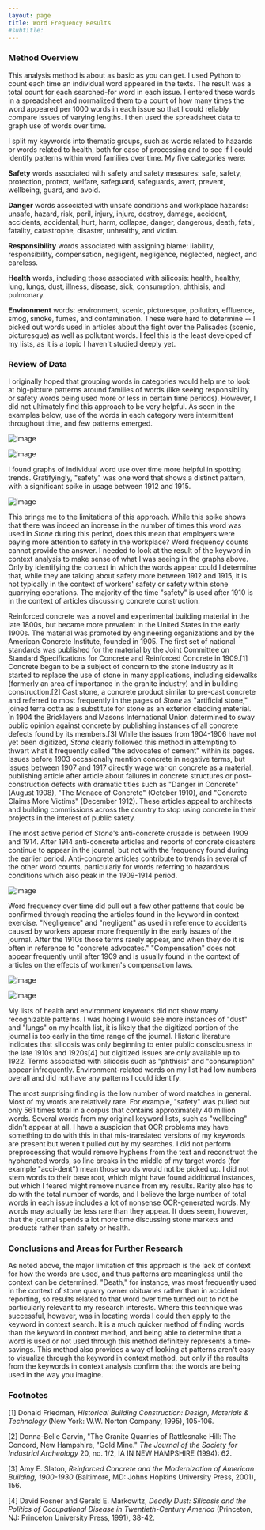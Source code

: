 ```yaml
---
layout: page
title: Word Frequency Results
#subtitle: 
---
```


### Method Overview

This analysis method is about as basic as you can get. I used Python to count each time an individual word appeared in the texts. The result was a total count for each searched-for word in each issue. I entered these words in a spreadsheet and normalized them to a count of how many times the word appeared per 1000 words in each issue so that I could reliably compare issues of varying lengths. I then used the spreadsheet data to graph use of words over time.

I split my keywords into thematic groups, such as words related to hazards or words related to health, both for ease of processing and to see if I could identify patterns within word families over time. My five categories were:

**Safety** words associated with safety and safety measures: safe, safety, protection, protect, welfare, safeguard, safeguards, avert, prevent, wellbeing, guard, and avoid.

**Danger** words associated with unsafe conditions and workplace hazards: unsafe, hazard, risk, peril, injury, injure, destroy, damage, accident, accidents, accidental, hurt, harm, collapse, danger, dangerous, death, fatal, fatality, catastrophe, disaster, unhealthy, and victim.

**Responsibility** words associated with assigning blame: liability, responsibility, compensation, negligent, negligence, neglected, neglect, and careless.

**Health** words, including those associated with silicosis: health, healthy, lung, lungs, dust, illness, disease, sick, consumption, phthisis, and pulmonary.

**Environment** words: environment, scenic, picturesque, pollution, effluence, smog, smoke, fumes, and contamination. These were hard to determine -- I picked out words used in articles about the fight over the Palisades (scenic, picturesque) as well as pollutant words. I feel this is the least developed of my lists, as it is a topic I haven't studied deeply yet.

### Review of Data

I originally hoped that grouping words in categories would help me to look at big-picture patterns around families of words (like seeing responsibility or safety words being used more or less in certain time periods). However, I did not ultimately find this approach to be very helpful. As seen in the examples below, use of the words in each category were intermittent throughout time, and few patterns emerged.

![image](/assets/img/safetycat_lineplot.png)

![image](/assets/img/smokedustfumes_lineplot.png)

I found graphs of individual word use over time more helpful in spotting trends. Gratifyingly, "safety" was one word that shows a distinct pattern, with a significant spike in usage between 1912 and 1915.

![image](/assets/img/safety_lineplot.png)

This brings me to the limitations of this approach. While this spike shows that there was indeed an increase in the number of times this word was used in *Stone* during this period, does this mean that employers were paying more attention to safety in the workplace? Word frequency counts cannot provide the answer. I needed to look at the result of the keyword in context analysis to make sense of what I was seeing in the graphs above. Only by identifying the context in which the words appear could I determine that, while they are talking about safety more between 1912 and 1915, it is not typically in the context of workers' safety or safety within stone quarrying operations. The majority of the time "safety" is used after 1910 is in the context of articles discussing concrete construction.
 
Reinforced concrete was a novel and experimental building material in the late 1800s, but became more prevalent in the United States in the early 1900s. The material was promoted by engineering organizations and by the American Concrete Institute, founded in 1905. The first set of national standards was published for the material by the Joint Committee on Standard Specifications for Concrete and Reinforced Concrete in 1909.[1] Concrete began to be a subject of concern to the stone industry as it started to replace the use of stone in many applications, including sidewalks (formerly an area of importance in the granite industry) and in building construction.[2] Cast stone, a concrete product similar to pre-cast concrete and referred to most frequently in the pages of *Stone* as "artificial stone," joined terra cotta as a substitute for stone as an exterior cladding material. In 1904 the Bricklayers and Masons International Union determined to sway public opinion against concrete by publishing instances of all concrete defects found by its members.[3] While the issues from 1904-1906 have not yet been digitized, *Stone* clearly followed this method in attempting to thwart what it frequently called "the advocates of cement" within its pages. Issues before 1903 occasionally mention concrete in negative terms, but issues between 1907 and 1917 directly wage war on concrete as a material, publishing article after article about failures in concrete structures or post-construction defects with dramatic titles such as "Danger in Concrete" (August 1908), "The Menace of Concrete" (October 1910), and "Concrete Claims More Victims" (December 1912). These articles appeal to architects and building commissions across the country to stop using concrete in their projects in the interest of public safety.
 
The most active period of *Stone*'s anti-concrete crusade is between 1909 and 1914. After 1914 anti-concrete articles and reports of concrete disasters continue to appear in the journal, but not with the frequency found during the earlier period. Anti-concrete articles contribute to trends in several of the other word counts, particularly for words referring to hazardous conditions which also peak in the 1909-1914 period.

![image](/assets/img/disasterrelated_lineplot.png)

Word frequency over time did pull out a few other patterns that could be confirmed through reading the articles found in the keyword in context exercise. "Negligence" and "negligent" as used in reference to accidents caused by workers appear more frequently in the early issues of the journal. After the 1910s those terms rarely appear, and when they do it is often in reference to "concrete advocates." "Compensation" does not appear frequently until after 1909 and is usually found in the context of articles on the effects of workmen's compensation laws.

![image](/assets/img/negligent_lineplot.png)

![image](/assets/img/compensation_lineplot.png)

My lists of health and environment keywords did not show many recognizable patterns. I was hoping I would see more instances of "dust" and "lungs" on my health list, it is likely that the digitized portion of the journal is too early in the time range of the journal. Historic literature indicates that silicosis was only beginning to enter public consciousness in the late 1910s and 1920s[4] but digitized issues are only available up to 1922. Terms associated with silicosis such as "phthisis" and "consumption" appear infrequently. Environment-related words on my list had low numbers overall and did not have any patterns I could identify.
 
The most surprising finding is the low number of word matches in general. Most of my words are relatively rare. For example, "safety" was pulled out only 561 times total in a corpus that contains approximately 40 million words. Several words from my original keyword lists, such as "wellbeing" didn't appear at all. I have a suspicion that OCR problems may have something to do with this in that mis-translated versions of my keywords are present but weren't pulled out by my searches. I did not perform preprocessing that would remove hyphens from the text and reconstruct the hyphenated words, so line breaks in the middle of my target words (for example "acci-dent") mean those words would not be picked up. I did not stem words to their base root, which might have found additional instances, but which I feared might remove nuance from my results. Rarity also has to do with the total number of words, and I believe the large number of total words in each issue includes a lot of nonsense OCR-generated words. My words may actually be less rare than they appear. It does seem, however, that the journal spends a lot more time discussing stone markets and products rather than safety or health.

### Conclusions and Areas for Further Research

As noted above, the major limitation of this approach is the lack of context for how the words are used, and thus patterns are meaningless until the context can be determined. "Death," for instance, was most frequently used in the context of stone quarry owner obituaries rather than in accident reporting, so results related to that word over time turned out to not be particularly relevant to my research interests. Where this technique was successful, however, was in locating words I could then apply to the keyword in context search. It is a much quicker method of finding words than the keyword in context method, and being able to determine that a word is used or not used through this method definitely represents a time-savings. This method also provides a way of looking at patterns aren't easy to visualize through the keyword in context method, but only if the results from the keywords in context analysis confirm that the words are being used in the way you imagine.

### Footnotes

[1] Donald Friedman, *Historical Building Construction: Design, Materials & Technology* (New York: W.W. Norton Company, 1995), 105-106.

[2] Donna-Belle Garvin, "The Granite Quarries of Rattlesnake Hill: The Concord, New Hampshire, "Gold Mine." *The Journal of the Society for Industrial Archeology* 20, no. 1/2, IA IN NEW HAMPSHIRE (1994): 62.

[3] Amy E. Slaton, *Reinforced Concrete and the Modernization of American Building, 1900-1930* (Baltimore, MD: Johns Hopkins University Press, 2001), 156.

[4] David Rosner and Gerald E. Markowitz, *Deadly Dust: Silicosis and the Politics of Occupational Disease in Twentieth-Century America* (Princeton, NJ: Princeton University Press, 1991), 38-42.

